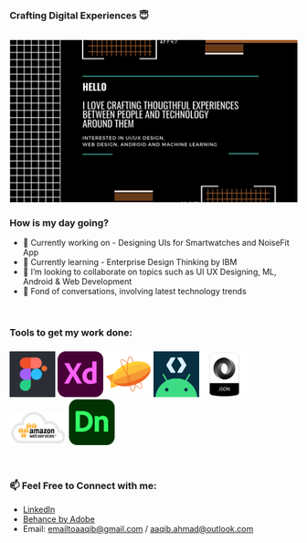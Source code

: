 ### Crafting Digital Experiences 😇
<br>
<img src="https://github.com/aaqibahmad/aaqibahmad/blob/main/HelloThere.gif">

### How is my day going?
  - 🔭 Currently working on - Designing UIs for Smartwatches and NoiseFit App
  - 🌱 Currently learning - Enterprise Design Thinking by IBM
  - 👯 I’m looking to collaborate on topics such as UI UX Designing, ML, Android & Web Development
  - 💬 Fond of conversations, involving latest technology trends
<br>

### Tools to get my work done:
### [<img src="https://github.com/aaqibahmad/aaqibahmad/blob/main/Figma.png" width="80" height="80">](https://www.figma.com/) [<img src="https://github.com/aaqibahmad/aaqibahmad/blob/main/Adobe%20XD.png" width="80" height="80">](https://www.adobe.com/in/products/xd.html) [<img src="https://github.com/aaqibahmad/aaqibahmad/blob/main/Zeplin.png" width="80" height="80">](https://zeplin.io/) [<img src="https://github.com/aaqibahmad/aaqibahmad/blob/main/Studio.png" width="80" height="80">](https://developer.android.com/studio) [<img src="https://github.com/aaqibahmad/aaqibahmad/blob/main/JSON.png" width="80" height="80">](https://www.json.org/json-en.html) [<img src="https://github.com/aaqibahmad/aaqibahmad/blob/main/AWS.png" width="100" height="60">](https://aws.amazon.com/what-is-aws/) [<img src="https://github.com/aaqibahmad/aaqibahmad/blob/main/DN.png" width="80" height="80">](https://www.adobe.com/in/products/dimension.html)
<br>

### 📫 Feel Free to Connect with me: 
  - [LinkedIn](https://www.linkedin.com/in/aaqib-ahmad/)
  - [Behance by Adobe](https://www.behance.net/aaqibahmad) 
  - Email: emailtoaaqib@gmail.com / aaqib.ahmad@outlook.com

